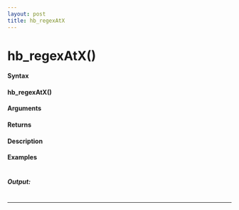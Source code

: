 ```yaml
---
layout: post
title: hb_regexAtX
---
```


# hb_regexAtX()


#### Syntax

#### hb_regexAtX()

#### Arguments

#### Returns

#### Description

#### Examples

```

```

##### Output:

```

```

---